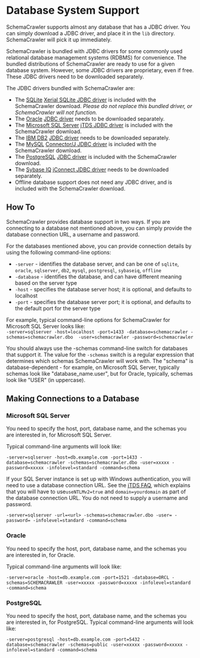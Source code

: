 # Database System Support

SchemaCrawler supports almost any database that has a JDBC driver. You can simply download a JDBC 
driver, and place it in the `lib` directory. SchemaCrawler will pick it up immediately. 

SchemaCrawler is bundled with JDBC drivers for some commonly used relational database management 
systems (RDBMS) for convenience. The bundled distributions of SchemaCrawler are ready to use for a 
given database system. However, some JDBC drivers are proprietary, even if free. These JDBC 
drivers need to be downloaded separately.

The JDBC drivers bundled with SchemaCrawler are:

- The [SQLite](http://www.sqlite.org/) [Xerial SQLite JDBC driver](http://www.xerial.org/trac/Xerial/wiki/SQLiteJDBC) 
  is included with the SchemaCrawler download. _Please do not replace this bundled driver, or SchemaCrawler will not function._
- The [Oracle](http://www.oracle.com/) [JDBC driver](http://www.oracle.com/technology/software/tech/java/sqlj_jdbc/index.html) 
  needs to be downloaded separately.
- The [Microsoft SQL Server](http://www.microsoft.com/sqlserver/) [jTDS JDBC driver](http://jtds.sourceforge.net/) 
  is included with the SchemaCrawler download.
- The [IBM DB2](http://www.ibm.com/software/data/db2/) [JDBC driver](http://www.ibm.com/software/data/db2/linux-unix-windows/download.html) 
  needs to be downloaded separately.
- The [MySQL](http://www.mysql.com/) [Connector/J JDBC driver](http://dev.mysql.com/downloads/connector/j/) 
  is included with the SchemaCrawler download.
- The [PostgreSQL](http://www.postgresql.org/) [JDBC driver](http://jdbc.postgresql.org/) 
  is included with the SchemaCrawler download.
- The [Sybase IQ](http://www.sybase.com/products/datawarehousing/sybaseiq) [jConnect JDBC driver](http://www.sybase.com/products/allproductsa-z/softwaredeveloperkit/jconnect) needs to be downloaded separately.
- Offline database support does not need any JDBC driver, 
  and is included with the SchemaCrawler download.

## How To

SchemaCrawler provides database support in two ways. If you are connecting to a database
not mentioned above, you can simply provide the database connection URL, a username and password.

For the databases mentioned above, you can provide connection details by using the following
command-line options:

- `-server` - identifies the database server, and can be one of `sqlite`, `oracle`, `sqlserver`, 
   `db2`, `mysql`, `postgresql`, `sybaseiq`, `offline`
- `-database` - identifies the database, and can have different meaning based on the server type
- `-host` - specifies the database server host; it is optional, and defaults to localhost
- `-port` - specifies the database server port; it is optional, and defaults to the default port for the server type

For example, typical command-line options for SchemaCrawler for Microsoft SQL Server looks like:  
`-server=sqlserver -host=localhost -port=1433 -database=schemacrawler -schemas=schemacrawler.dbo 
-user=schemacrawler -password=schemacrawler`

You should always use the -schemas command-line switch for databases that support it. The value 
for the `-schemas` switch is a regular expression that determines which schemas SchemaCrawler will 
work with. The "schema" is database-dependent - for example, on Microsoft SQL Server, typically 
schemas look like "database_name.user", but for Oracle, typically, schemas look like "USER" (in uppercase).

## Making Connections to a Database

### Microsoft SQL Server

You need to specify the host, port, database name, and the schemas you are interested in, for Microsoft SQL Server. 

Typical command-line arguments will look like:
```
-server=sqlserver -host=db.example.com -port=1433 -database=schemacrawler -schemas=schemacrawler.dbo -user=xxxxx -password=xxxxx -infolevel=standard -command=schema
```

If your SQL Server instance is set up with Windows authentication, you
will need to use a database connection URL. See the [jTDS
FAQ](http://jtds.sourceforge.net/faq.html), which explains that you will
have to use`useNTLMv2=true` and `domain=yourdomain` as part of the database
connection URL. You do not need to supply a username and password.

```
-server=sqlserver -url=<url> -schemas=schemacrawler.dbo -user= -password= -infolevel=standard -command=schema
```

### Oracle

You need to specify the host, port, database name, and the schemas you are interested in, for Oracle. 

Typical command-line arguments will look like:
```
-server=oracle -host=db.example.com -port=1521 -database=ORCL -schemas=SCHEMACRAWLER -user=xxxxx -password=xxxxx -infolevel=standard -command=schema
```

### PostgreSQL

You need to specify the host, port, database name, and the schemas you are interested in, for PostgreSQL. 
Typical command-line arguments will look like:
```
-server=postgresql -host=db.example.com -port=5432 -database=schemacrawler -schemas=public -user=xxxxx -password=xxxxx -infolevel=standard -command=schema
```
